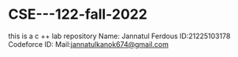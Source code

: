 # CSE---122-fall-2022
this is a c ++ lab repository 
Name: Jannatul Ferdous
ID:21225103178
Codeforce ID:
Mail:jannatulkanok674@gmail.com
